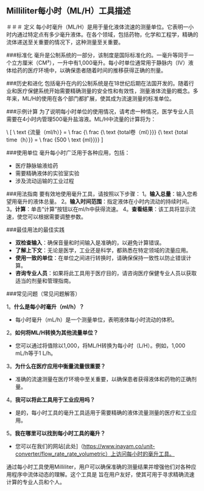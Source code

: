 ## Milliliter每小时（ML/H）工具描述

＃＃＃ 定义
每小时毫升（ML/H）是用于量化液体流速的测量单位。它表明一小时内通过特定点有多少毫升液体。在各个领域，包括药物，化学和工程学，精确的流体递送至关重要的情况下，这种测量至关重要。

###标准化
毫升是公制系统的一部分，该制度是国际标准化的。一毫升等同于一个立方厘米（CM³），一升中有1,000毫升。每小时单位通常用于静脉内（IV）液体给药的医疗环境中，以确保患者随着时间的推移获得正确的剂量。

###历史和进化
包括毫升在内的公制系统是在18世纪后期在法国开发的。随着行业和医疗保健系统开始需要精确测量的安全性和有效性，测量液体流量的概念。多年来，ML/H的使用在各个部门都扩展，使其成为流速测量的标准单位。

###示例计算
为了说明每小时单位的使用情况，请考虑一种情况，医学专业人员需要在4小时内管理500毫升盐溶液。ML/H中流量的计算将为：

\ [
\ text {流量（ml/h）} = \ frac {\ frac {\ text {total卷（ml）}}} {\ text {total time（h）}} = \ frac {500 \ text {ml}}}}
\]

###使用单位
毫升每小时广泛用于各种应用，包括：
- 医疗静脉输液给药
- 需要精确液体的实验室实验
- 涉及流动运输的工业过程

###用法指南
要有效地使用毫升工具，请按照以下步骤：
1。**输入总量**：输入您希望用毫升的液体总量。
2。**输入时间范围**：指定液体在小时内流动的持续时间。
3。**计算**：单击“计算”按钮以在ml/h中获得流速。
4。**查看结果**：该工具将显示流速，使您可以根据需要调整参数。

###最佳用法的最佳实践
-  **双检查输入**：确保音量和时间输入是准确的，以避免计算错误。
-  **了解上下文**：无论是医学，工业还是科学，都熟悉在特定领域的流量应用。
-  **使用一致的单位**：在单位之间进行转换时，请确保保持一致性以防止错误计算。
-  **咨询专业人员**：如果将此工具用于医疗目的，请咨询医疗保健专业人员以获取适当的剂量和管理指南。

###常见问题（常见问题解答）

1。**什么是每小时毫升（ml/h）？**
- 每小时毫升（mL/h）是一个测量单位，表明液体每小时流动的体积。

2。**如何将ML/H转换为其他流量单位？**
- 您可以通过将值除以1,000，将ML/H转换为每小时（L/H）。例如，1,000 mL/h等于1 L/h。

3。**为什么在医疗应用中衡量流量很重要？**
- 准确的流速测量在医疗环境中至关重要，以确保患者获得液体和药物的正确剂量。

4。**我可以将此工具用于工业应用吗？**
- 是的，每小时工具的毫升工具适用于需要精确的液体流量测量的医疗和工业应用。

5。**我在哪里可以找到每小时工具的毫升？**
- 您可以在我们的网站[此处]（https://www.inayam.co/unit-converter/flow_rate_rate_volumetric）上访问每小时的毫升工具。

通过每小时工具使用Milliliter，用户可以确保准确的测量结果并增强他们对各种应用程序中流体动态的理解。这个工具是 旨在用户友好，使其可用于寻求精确流速计算的专业人员和个人。